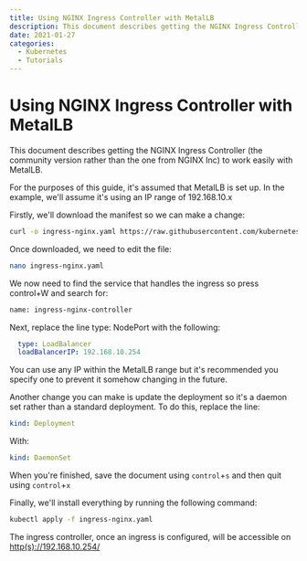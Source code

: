 ```yaml
---
title: Using NGINX Ingress Controller with MetalLB
description: This document describes getting the NGINX Ingress Controller (the community version rather than the one from NGINX Inc) to work easily with MetalLB.
date: 2021-01-27
categories:
  - Kubernetes
  - Tutorials
---
```

# Using NGINX Ingress Controller with MetalLB

This document describes getting the NGINX Ingress Controller (the community version rather than the one from NGINX Inc) to work easily with MetalLB.

For the purposes of this guide, it's assumed that MetalLB is set up. In the example, we'll assume it's using an IP range of 192.168.10.x

Firstly, we'll download the manifest so we can make a change:

```bash
curl -o ingress-nginx.yaml https://raw.githubusercontent.com/kubernetes/ingress-nginx/controller-v0.43.0/deploy/static/provider/baremetal/deploy.yaml
```

Once downloaded, we need to edit the file:

```bash
nano ingress-nginx.yaml
```

We now need to find the service that handles the ingress so press control+W and search for:

```bash
name: ingress-nginx-controller
```

Next, replace the line type: NodePort with the following:

```yaml
  type: LoadBalancer
  loadBalancerIP: 192.168.10.254
```

You can use any IP within the MetalLB range but it's recommended you specify one to prevent it somehow changing in the future.

Another change you can make is update the deployment so it's a daemon set rather than a standard deployment. To do this, replace the line:

```yaml
kind: Deployment
```

With:

```yaml
kind: DaemonSet
```

When you're finished, save the document using `control`+`s` and then quit using `control`+`x`

Finally, we'll install everything by running the following command:

```bash
kubectl apply -f ingress-nginx.yaml
```

The ingress controller, once an ingress is configured, will be accessible on [http(s)://192.168.10.254/](http://192.168.10.254/)